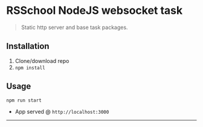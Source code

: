 # RSSchool NodeJS websocket task

> Static http server and base task packages.

## Installation

1. Clone/download repo
2. `npm install`

## Usage

`npm run start`

- App served @ `http://localhost:3000`

---
